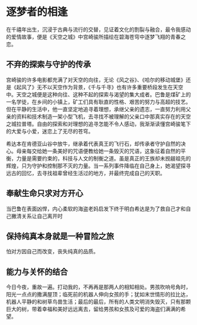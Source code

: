 # 逐梦者的相逢

在千禧年出生，沉浸于古典与流行的交替，见证着文化的割裂与融合，最令我感动的爱情故事，便是《天空之城》中宫崎骏所描绘在碧海苍穹中逐梦飞翔的青春之恋。

## 不弃的探索与守护的传承

宫崎骏的许多电影都充满了对天空的向往，无论《风之谷》、《哈尔的移动城堡》还是《起风了》无不以天空作为背景，《千与千寻》也有许多重要桥段发生在天空中。天空之城便是这种向往、这种不起的探索与渴望的集大成者。巴鲁是煤矿上的一名学徒，在乡间的小镇上，矿工们具有耿直的性格、艰苦的努力与高超的技艺。但在平静的生活中，他一直坚定地追寻着理想，承继父亲的遗志，一直努力利用父亲的资料和技术制造一架小型飞机，去寻找不被理解的父亲口中那真实存在的天空之城拉普塔。自由的探索和对理想的追寻怎能不令人感动，我渐渐读懂宫崎骏笔下的大爱与小爱，迷恋上了无尽的苍穹。

希达本在肯德亚山谷中放牛，继承着代表真王的飞行石，却传承者守护自然的决心。母亲每交给她一条美好的咒语便教给她一条毁灭的咒语，这象征着自然的平衡，力量是需要约束的，科技与人文的制衡之道。虽是真正的王族却未觊觎祖先的辉煌，只为守护和控制那不灭的力量。当一系列事件降临在自己身上，她渴望探寻远古的回忆，去寻找祖辈曾经生活过的地方，并最终完成自己的天职。

## 奉献生命只求对方开心

当巴鲁在表面凶悍，内心柔软的海盗老妈启发下终于明白希达是为了救自己才和自己撇清关系让自己离开时

## 保持纯真本身就是一种冒险之旅

怕对方因自己而改变，丧失纯真的品质。

## 能力与关怀的结合

今日今夜，重故一遍。打动我的，不再再是那两人的相知相处。男孩吹响号角时，阳光一点点的撒满屋顶；临死前的机器人伸向女孩的手；犹如末世情形的拉比达，机器人平静的和树草鸟兽生活；最后的最后，所有的人类文明消失毁灭，只有那颗巨大的树，带着幸福和美好远远离去，留给男孩和女孩及可爱的海盗们满满的希望。
